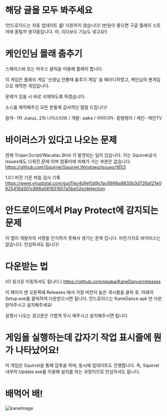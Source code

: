 # 해당 글을 모두 봐주세요
!안드로이드는 자동 업데이트 를! 지원하지 않습니다!
(반응이 좋으면 구글 플레이 스토어에 올릴까 생각중입니다. 아, 리더보드 기능도 넣고요!)

# 케인인님 몰래 춤추기
스페이스바 또는 마우스 클릭을 이용해 플레이 합니다.

이 게임은 플래쉬 게임 '선생님 안볼때 춤추기 게임' 을 패러디하였고,
케인님의 팬게임으로 제작한 게임입니다.

문제가 있을 시 바로 삭제하도록 하겠습니다.

소스를 제작해주신 모든 분들께 감사하단 말씀 드립니다!

음악- 1차 Jupuz, 2차 나이스티비 / 
개발- paka / 
아이디어- 뭉탱탱이 / 
케인- 케인TV

# 바이러스가 있다고 나오는 문제
현재 Trojan:Script/Wacatac.B!ml 가 발견되는 일이 있습니다.
이는 Squirrel공식 Issues에도 다워진 문제 이며 컴퓨터에 피해가 가는 부분은 없습니다.
https://github.com/Squirrel/Squirrel.Windows/issues/1653

1.0.1 버전 기준 파일 검사 기록
https://www.virustotal.com/gui/file/4dfef0d9cfac6996a9835b3d726a121e0625418d301c896a581931657a5be52e/detection

# 안드로이드에서 Play Protect에 감지되는 문제
이 앱이 개발자의 서명을 인식하지 못해서 생기는 문제 입니다.
마찬가지로 바이러스는 없습니다. 안심하셔도 됩니다!

# 다운받는 법
(이 링크로 이동하셔도 됩니다.)
https://github.com/ppaka/KaneDance/releases

이 페이지 맨 오른쪽에 Releases 에서 가장 버전이 높은 게시물을 클릭 후, 아래의 Setup.exe를 클릭하여 다운받으시면 됩니다.
안드로이드는 KaneDance.apk 만 다운받아주시고 설치해주세요!

실행시 나오는 경고문은 가볍게 무시 해주시고 설치해주시면 됩니다.

# 게임을 실행하는데 갑자기 작업 표시줄에 뭔가 나타났어요!
이 게임은 Squirrel을 통해 압축을 하며, 동시에 업데이트도 진행합니다.
즉, Squirrel 내부의 Update.exe를 이용해 설치를 하는 과정이므로 안심하셔도 됩니다.

# 배먹어 배!
![kaneImage](https://user-images.githubusercontent.com/25785584/108693903-be3e2580-7541-11eb-94c9-1196556ea3bc.jpg)
